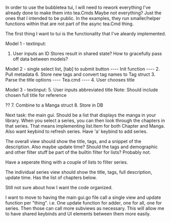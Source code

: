 In order to use the bubbletea tui, I will need to rework
everything I've already done to make them into tea.Cmds
Maybe not everything? Just the ones that I intended to be public.
In the examples, they run smaller/helper functions within that are not
part of the async tea.Cmd thing.

The first thing I want to tui is the functionality that I've aleardy
implemented.

Model 1 - textinput:
1. User inputs an ID
Stores result in shared state?
How to gracefully pass off data between models?

Model 2 - single select list, [tab] to submit button
---- Init function ----
2. Pull metadata
6. Store new tags and convert tag names to Tag struct
3. Parse the title options
---- Tea.cmd ----
4. User chooses title

Model 3 - textinput:
5. User inputs abbreviated title
Note: Should include chosen full title for reference

??
7. Combine to a Manga struct
8. Store in DB


Next task: the main gui.
Should be a list that displays the manga in your library.
When you select a series, you can then look through the chapters in that series.
That means implementing list.Item for both Chapter and Manga.
Also want keybind to refresh series.
Have 'a' keybind to add series.

The overall view should show the title, tags, and a snippet of the description.
Also maybe update time?
Should the tags and demographic and other filter stuff be part of the builtin filter for lists?
Probably not.

Have a seperate thing with a couple of lists to filter series.

The individual series view should show the title, tags, full description, update time.
Has the list of chapters below.

Still not sure about how I want the code organized.

I want to move to having the main gui.go file call a single view and update function per "thing".
i.e. One update function for adder, one for all, one for series.
Then those can call more subviews as necessary.
This will allow me to have shared keybinds and UI elements between them more easily.
